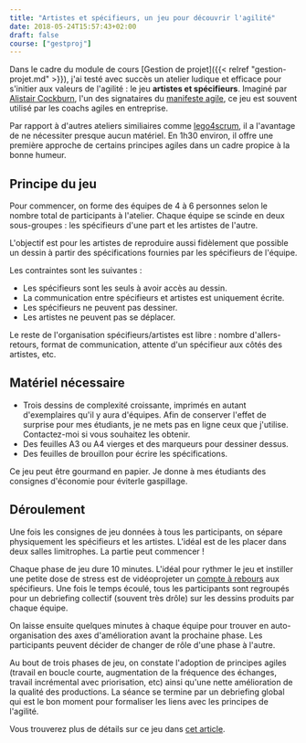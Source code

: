```yaml
---
title: "Artistes et spécifieurs, un jeu pour découvrir l'agilité"
date: 2018-05-24T15:57:43+02:00
draft: false
course: ["gestproj"]
---
```


Dans le cadre du module de cours [Gestion de projet]({{< relref "gestion-projet.md" >}}), j'ai testé avec succès un atelier ludique et efficace pour s'initier aux valeurs de l'agilité : le jeu **artistes et spécifieurs**. Imaginé par [Alistair Cockburn](http://alistair.cockburn.us/), l'un des signataires du [manifeste agile](http://agilemanifesto.org/), ce jeu est souvent utilisé par les coachs agiles en entreprise.

Par rapport à d'autres ateliers similiaires comme [lego4scrum](https://www.lego4scrum.com/), il a l'avantage de ne nécessiter presque aucun matériel. En 1h30 environ, il offre une première approche de certains principes agiles dans un cadre propice à la bonne humeur.

## Principe du jeu

Pour commencer, on forme des équipes de 4 à 6 personnes selon le nombre total de participants à l'atelier. Chaque équipe se scinde en deux sous-groupes : les spécifieurs d'une part et les artistes de l'autre.

L'objectif est pour les artistes de reproduire aussi fidèlement que possible un dessin à partir des spécifications fournies par les spécifieurs de l'équipe.

Les contraintes sont les suivantes :

* Les spécifieurs sont les seuls à avoir accès au dessin.
* La communication entre spécifieurs et artistes est uniquement écrite.
* Les spécifieurs ne peuvent pas dessiner.
* Les artistes ne peuvent pas se déplacer.

Le reste de l'organisation spécifieurs/artistes est libre : nombre d'allers-retours, format de communication, attente d'un spécifieur aux côtés des artistes, etc.

## Matériel nécessaire

* Trois dessins de complexité croissante, imprimés en autant d'exemplaires qu'il y aura d'équipes. Afin de conserver l'effet de surprise pour mes étudiants, je ne mets pas en ligne ceux que j'utilise. Contactez-moi si vous souhaitez les obtenir.
* Des feuilles A3 ou A4 vierges et des marqueurs pour dessiner dessus.
* Des feuilles de brouillon pour écrire les spécifications.

Ce jeu peut être gourmand en papier. Je donne à mes étudiants des consignes d'économie pour éviterle gaspillage.

## Déroulement

Une fois les consignes de jeu données à tous les participants, on sépare physiquement les spécifieurs et les artistes. L'idéal est de les placer dans deux salles limitrophes. La partie peut commencer !

Chaque phase de jeu dure 10 minutes. L'idéal pour rythmer le jeu et instiller une petite dose de stress est de vidéoprojeter un [compte à rebours](https://www.online-stopwatch.com/full-screen-stopwatch/) aux spécifieurs. Une fois le temps écoulé, tous les participants sont regroupés pour un debriefing collectif (souvent très drôle) sur les dessins produits par chaque équipe.

On laisse ensuite quelques minutes à chaque équipe pour trouver en auto-organisation des axes d'amélioration avant la prochaine phase. Les participants peuvent décider de changer de rôle d'une phase à l'autre.

Au bout de trois phases de jeu, on constate l'adoption de principes agiles (travail en boucle courte, augmentation de la fréquence des échanges, travail incrémental avec priorisation, etc) ainsi qu'une nette amélioration de la qualité des productions. La séance se termine par un debriefing global qui est le bon moment pour formaliser les liens avec les principes de l'agilité.

Vous trouverez plus de détails sur ce jeu dans [cet article](http://www.agilex.fr/2013/01/mon-jeu-agile-prefere/).